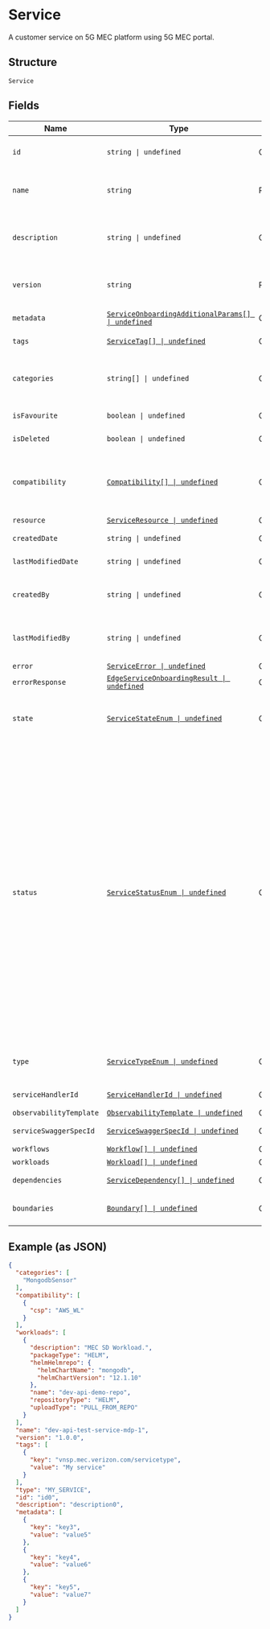 
# Service

A customer service on 5G MEC platform using 5G MEC portal.

## Structure

`Service`

## Fields

| Name | Type | Tags | Description |
|  --- | --- | --- | --- |
| `id` | `string \| undefined` | Optional | System generated unique UUID.<br>**Constraints**: *Maximum Length*: `64`, *Pattern*: `^[a-zA-Z0-9\-_]+$` |
| `name` | `string` | Required | Name of the service needs to be deployed.<br>**Constraints**: *Maximum Length*: `64`, *Pattern*: `^[a-zA-Z0-9\-_]+$` |
| `description` | `string \| undefined` | Optional | Description of the service needs to be deployed.<br>**Constraints**: *Maximum Length*: `500`, *Pattern*: `(^[a-zA-Z0-9?$@#()\[\]'!,+\-=_:.&*%\s*]+$)\|(^\s*$)` |
| `version` | `string` | Required | Version of the service needs to be deployed.<br>**Constraints**: *Maximum Length*: `10`, *Pattern*: `^[0-9\.]+$` |
| `metadata` | [`ServiceOnboardingAdditionalParams[] \| undefined`](../../doc/models/service-onboarding-additional-params.md) | Optional | Properties are metadata attributes.<br>**Constraints**: *Maximum Items*: `2048` |
| `tags` | [`ServiceTag[] \| undefined`](../../doc/models/service-tag.md) | Optional | List of service tags.<br>**Constraints**: *Maximum Items*: `2048` |
| `categories` | `string[] \| undefined` | Optional | Can be any name just to define it under a category.<br>**Constraints**: *Maximum Items*: `10000`, *Maximum Length*: `500`, *Pattern*: `^[a-zA-Z0-9?$@#()\[\]'!,+\-=_:.&*%\s]+$` |
| `isFavourite` | `boolean \| undefined` | Optional | Boolean value to set/unset the service as favorite. |
| `isDeleted` | `boolean \| undefined` | Optional | Boolean to support soft delete of a version of a service. |
| `compatibility` | [`Compatibility[] \| undefined`](../../doc/models/compatibility.md) | Optional | Compatibility would have the attribute CSP which is Cloud service provider e.g. AWS_PUBLIC_CLOUD, AWS_WL, AWS_OUTPOST, AZURE_EDGE, AZURE_PUBLIC_CLOUD.<br>**Constraints**: *Maximum Items*: `2048` |
| `resource` | [`ServiceResource \| undefined`](../../doc/models/service-resource.md) | Optional | Resource of the service. |
| `createdDate` | `string \| undefined` | Optional | Auto-derived time of creation. Part of response only. |
| `lastModifiedDate` | `string \| undefined` | Optional | Last modified time. Part of response only. |
| `createdBy` | `string \| undefined` | Optional | User who created the service. Part of response only.<br>**Constraints**: *Maximum Length*: `100`, *Pattern*: `^[a-zA-Z0-9\-_]+$` |
| `lastModifiedBy` | `string \| undefined` | Optional | User who last modified the service. Part of response only.<br>**Constraints**: *Maximum Length*: `100`, *Pattern*: `^[a-zA-Z0-9\-_]+$` |
| `error` | [`ServiceError \| undefined`](../../doc/models/service-error.md) | Optional | Errors related to service. |
| `errorResponse` | [`EdgeServiceOnboardingResult \| undefined`](../../doc/models/edge-service-onboarding-result.md) | Optional | Error response attribute of a service. |
| `state` | [`ServiceStateEnum \| undefined`](../../doc/models/service-state-enum.md) | Optional | Can have any value as - DRAFT, DESIGN, TESTING, PUBLISH, CERTIFY, READY_TO_USE, DEPRECATE, DELETED.<br>**Constraints**: *Maximum Length*: `100`, *Pattern*: `^[a-zA-Z0-9-_.]+$` |
| `status` | [`ServiceStatusEnum \| undefined`](../../doc/models/service-status-enum.md) | Optional | Can have any value as - DRAFT_INPROGRESS, DRAFT_COMPLETE, DESIGN_INPROGRESS, DESIGN_FAILED, DESIGN_COMPLETED, VALIDATION_INPROGRESS,  VALIDATION_FAILED, VALIDATION_COMPLETED, TESTING_INPROGRESS, TESTING_FAILED, TESTING_COMPLETED, READY_TO_USE_INPROGRESS, READY_TO_USE_FAILED, READY_TO_USE_COMPLETED, READY_TO_PRIVATE_USE_INPROGRESS, READY_TO_PRIVATE_USE_FAILED, READY_TO_PRIVATE_USE_COMPLETED,  PUBLISH_INPROGRESS,  PUBLISH_FAILED,  PUBLISH_COMPLETED,  CERTIFY_INPROGRESS,  CERTIFY_FAILED, CERTIFY_COMPLETED, DEPRECATE_INPROGRESS,  DEPRECATE_FAILED, DEPRECATE_COMPLETED, MARKDELETE_INPROGRESS, MARKDELETE_FAILED, MARKDELETE_COMPLETED. |
| `type` | [`ServiceTypeEnum \| undefined`](../../doc/models/service-type-enum.md) | Optional | Service Type e.g. Installation, Operations, Custom.<br>**Constraints**: *Maximum Length*: `100`, *Pattern*: `^[a-zA-Z0-9-_.]+$` |
| `serviceHandlerId` | [`ServiceHandlerId \| undefined`](../../doc/models/service-handler-id.md) | Optional | Auto-generated Id of serviceHandlerId created. |
| `observabilityTemplate` | [`ObservabilityTemplate \| undefined`](../../doc/models/observability-template.md) | Optional | Attribute of service. |
| `serviceSwaggerSpecId` | [`ServiceSwaggerSpecId \| undefined`](../../doc/models/service-swagger-spec-id.md) | Optional | Auto-generated Id of service handler Swagger specification file uploaded. |
| `workflows` | [`Workflow[] \| undefined`](../../doc/models/workflow.md) | Optional | **Constraints**: *Maximum Items*: `8192` |
| `workloads` | [`Workload[] \| undefined`](../../doc/models/workload.md) | Optional | **Constraints**: *Maximum Items*: `2048` |
| `dependencies` | [`ServiceDependency[] \| undefined`](../../doc/models/service-dependency.md) | Optional | Dependencies of the service.<br>**Constraints**: *Maximum Items*: `2048` |
| `boundaries` | [`Boundary[] \| undefined`](../../doc/models/boundary.md) | Optional | Boundaries would have attributes csp, region and zoneId.<br>**Constraints**: *Maximum Items*: `10000` |

## Example (as JSON)

```json
{
  "categories": [
    "MongodbSensor"
  ],
  "compatibility": [
    {
      "csp": "AWS_WL"
    }
  ],
  "workloads": [
    {
      "description": "MEC SD Workload.",
      "packageType": "HELM",
      "helmHelmrepo": {
        "helmChartName": "mongodb",
        "helmChartVersion": "12.1.10"
      },
      "name": "dev-api-demo-repo",
      "repositoryType": "HELM",
      "uploadType": "PULL_FROM_REPO"
    }
  ],
  "name": "dev-api-test-service-mdp-1",
  "version": "1.0.0",
  "tags": [
    {
      "key": "vnsp.mec.verizon.com/servicetype",
      "value": "My service"
    }
  ],
  "type": "MY_SERVICE",
  "id": "id0",
  "description": "description0",
  "metadata": [
    {
      "key": "key3",
      "value": "value5"
    },
    {
      "key": "key4",
      "value": "value6"
    },
    {
      "key": "key5",
      "value": "value7"
    }
  ]
}
```

